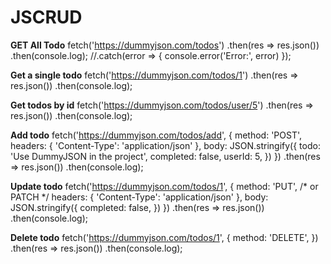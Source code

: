 # JSCRUD
**GET All Todo**
fetch('https://dummyjson.com/todos')
.then(res => res.json())
.then(console.log);
//.catch(error => { console.error('Error:', error) });

**Get a single todo**
fetch('https://dummyjson.com/todos/1')
.then(res => res.json())
.then(console.log);
 
**Get todos by  id**
fetch('https://dummyjson.com/todos/user/5')
.then(res => res.json())
.then(console.log);

**Add todo**
fetch('https://dummyjson.com/todos/add', {
  method: 'POST',
  headers: { 'Content-Type': 'application/json' },
  body: JSON.stringify({
    todo: 'Use DummyJSON in the project',
    completed: false,
    userId: 5,
  })
})
.then(res => res.json())
.then(console.log);

**Update todo**
fetch('https://dummyjson.com/todos/1', {
  method: 'PUT', /* or PATCH */
  headers: { 'Content-Type': 'application/json' },
  body: JSON.stringify({
    completed: false,
  })
})
.then(res => res.json())
.then(console.log);

**Delete todo**
fetch('https://dummyjson.com/todos/1', {
  method: 'DELETE',
})
.then(res => res.json())
.then(console.log);
